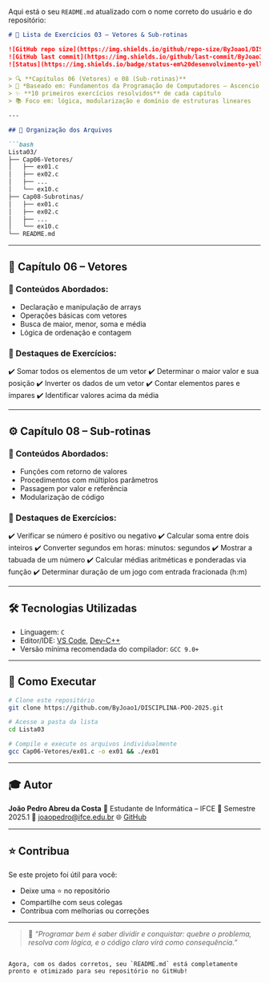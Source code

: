 Aqui está o seu `README.md` atualizado com o nome correto do usuário e do repositório:

````markdown
# 🧠 Lista de Exercícios 03 – Vetores & Sub-rotinas

![GitHub repo size](https://img.shields.io/github/repo-size/ByJoao1/DISCIPLINA-POO-2025?style=flat-square)
![GitHub last commit](https://img.shields.io/github/last-commit/ByJoao1/DISCIPLINA-POO-2025?style=flat-square)
![Status](https://img.shields.io/badge/status-em%20desenvolvimento-yellow?style=flat-square)

> 🔍 **Capítulos 06 (Vetores) e 08 (Sub-rotinas)**  
> 🎯 *Baseado em: Fundamentos da Programação de Computadores – Ascencio & Campos (2012)*  
> ✨ **10 primeiros exercícios resolvidos** de cada capítulo  
> 📚 Foco em: lógica, modularização e domínio de estruturas lineares

---

## 📁 Organização dos Arquivos

```bash
Lista03/
├── Cap06-Vetores/
│   ├── ex01.c
│   ├── ex02.c
│   ├── ...
│   └── ex10.c
├── Cap08-Subrotinas/
│   ├── ex01.c
│   ├── ex02.c
│   ├── ...
│   └── ex10.c
└── README.md
````

---

## 🔢 Capítulo 06 – Vetores

### 🧠 Conteúdos Abordados:

* Declaração e manipulação de arrays
* Operações básicas com vetores
* Busca de maior, menor, soma e média
* Lógica de ordenação e contagem

### 📌 Destaques de Exercícios:

✔️ Somar todos os elementos de um vetor
✔️ Determinar o maior valor e sua posição
✔️ Inverter os dados de um vetor
✔️ Contar elementos pares e ímpares
✔️ Identificar valores acima da média

---

## ⚙️ Capítulo 08 – Sub-rotinas

### 🧠 Conteúdos Abordados:

* Funções com retorno de valores
* Procedimentos com múltiplos parâmetros
* Passagem por valor e referência
* Modularização de código

### 📌 Destaques de Exercícios:

✔️ Verificar se número é positivo ou negativo
✔️ Calcular soma entre dois inteiros
✔️ Converter segundos em horas: minutos: segundos
✔️ Mostrar a tabuada de um número
✔️ Calcular médias aritméticas e ponderadas via função
✔️ Determinar duração de um jogo com entrada fracionada (h\:m)

---

## 🛠️ Tecnologias Utilizadas

* Linguagem: `C`
* Editor/IDE: [VS Code](https://code.visualstudio.com/), [Dev-C++](https://sourceforge.net/projects/orwelldevcpp/)
* Versão mínima recomendada do compilador: `GCC 9.0+`

---

## 🚀 Como Executar

```bash
# Clone este repositório
git clone https://github.com/ByJoao1/DISCIPLINA-POO-2025.git

# Acesse a pasta da lista
cd Lista03

# Compile e execute os arquivos individualmente
gcc Cap06-Vetores/ex01.c -o ex01 && ./ex01
```

---

## 🎓 Autor

**João Pedro Abreu da Costa**
📍 Estudante de Informática – IFCE
📅 Semestre 2025.1
📧 [joaopedro@ifce.edu.br](mailto:joaopedro@ifce.edu.br)
🌐 [GitHub](https://github.com/ByJoao1)

---

## ⭐ Contribua

Se este projeto foi útil para você:

* Deixe uma ⭐ no repositório
* Compartilhe com seus colegas
* Contribua com melhorias ou correções

---

> 🧩 *“Programar bem é saber dividir e conquistar: quebre o problema, resolva com lógica, e o código claro virá como consequência.”*

```

Agora, com os dados corretos, seu `README.md` está completamente pronto e otimizado para seu repositório no GitHub!
```
